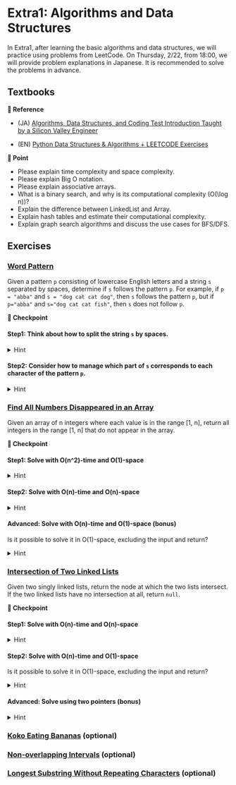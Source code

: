 # Extra1: Algorithms and Data Structures

In Extra1, after learning the basic algorithms and data structures, we will practice using problems from LeetCode. On Thursday, 2/22, from 18:00, we will provide problem explanations in Japanese. It is recommended to solve the problems in advance.

## Textbooks

**:book: Reference**

* (JA) [Algorithms, Data Structures, and Coding Test Introduction Taught by a Silicon Valley Engineer](https://mercari.udemy.com/course/python-algo/)

* (EN) [Python Data Structures & Algorithms + LEETCODE Exercises](https://mercari.udemy.com/course/data-structures-algorithms-python/)

**:beginner: Point**
* Please explain time complexity and space complexity.
* Please explain Big O notation.
* Please explain associative arrays.
* What is a binary search, and why is its computational complexity \(O(\log n)\)?
* Explain the difference between LinkedList and Array.
* Explain hash tables and estimate their computational complexity.
* Explain graph search algorithms and discuss the use cases for BFS/DFS.

## Exercises
### [Word Pattern](https://leetcode.com/problems/word-pattern/description/)
Given a pattern `p` consisting of lowercase English letters and a string `s` separated by spaces, determine if `s` follows the pattern `p`. For example, if `p = "abba"` and `s = "dog cat cat dog"`, then `s` follows the pattern `p`, but if `p="abba"` and `s="dog cat cat fish"`, then `s` does not follow `p`.

**:beginner: Checkpoint**
#### Step1: Think about how to split the string `s` by spaces.
<details>
<summary>Hint</summary>

* In each language, there should be standard libraries or functions provided for string manipulation.
* Use web search or ChatGPT, searching for "split string by spaces" or similar queries.
</details>

#### Step2: Consider how to manage which part of `s` corresponds to each character of the pattern `p`.
<details>
<summary>Hint</summary>

* For example, in Example 1, the words in `s` corresponding to each character of `p` are `a => dog`, `b => cat`.
* To manage such correspondences, using a dictionary or hash table would be beneficial.
* For instance, in Python, you can manage the words in `s` that correspond to each character of `p` using a `dict`.
* Also use web search or ChatGPT, looking up "Python dictionary" or similar queries.
</details>


### [Find All Numbers Disappeared in an Array](https://leetcode.com/problems/find-all-numbers-disappeared-in-an-array/description/)
Given an array of n integers where each value is in the range [1, n], return all integers in the range [1, n] that do not appear in the array.

**:beginner: Checkpoint**

#### Step1: Solve with O(n^2)-time and O(1)-space
<details>
<summary>Hint</summary>

* You can solve it using a simple double loop, achieving O(n^2)-time and O(1)-space.
</details>

#### Step2: Solve with O(n)-time and O(n)-space
<details>
<summary>Hint</summary>

* By preparing an array to record whether an element has appeared in the array nums, you can solve it in O(n)-time and O(n)-space.
</details>

#### Advanced: Solve with O(n)-time and O(1)-space (bonus)
Is it possible to solve it in O(1)-space, excluding the input and return?
<details>
<summary>Hint</summary>

* Upon deeper consideration, it is possible to solve it in O(n)-time and O(1)-space.
* This will be covered in the explanation, so give it a try.
</details>


### [Intersection of Two Linked Lists](https://leetcode.com/problems/intersection-of-two-linked-lists/description)
Given two singly linked lists, return the node at which the two lists intersect. If the two linked lists have no intersection at all, return `null`.

**:beginner: Checkpoint**

#### Step1: Solve with O(n)-time and O(n)-space
<details>
<summary>Hint</summary>

* By using a Hash Table to record nodes, you can solve it in O(n)-time and O(n)-space.
</details>

#### Step2: Solve with O(n)-time and O(1)-space
Is it possible to solve it in O(1)-space, excluding the input and return?
<details>
<summary>Hint</summary>

* By comparing the lengths of the two lists and adjusting the longer list to match the length of the shorter one, you can solve it in O(n)-time and O(1

)-space.
* This will be covered in the explanation.
</details>

#### Advanced: Solve using two pointers (bonus)
<details>
<summary>Hint</summary>

* Start a pointer at the tail of one list and proceed to the head, reducing the problem to Floyd's Linked List Cycle Finding Algorithm.
</details>


### [Koko Eating Bananas](https://leetcode.com/problems/koko-eating-bananas/) (optional)

### [Non-overlapping Intervals](https://leetcode.com/problems/non-overlapping-intervals/description/) (optional)

### [Longest Substring Without Repeating Characters](https://leetcode.com/problems/longest-substring-without-repeating-characters/description/) (optional)